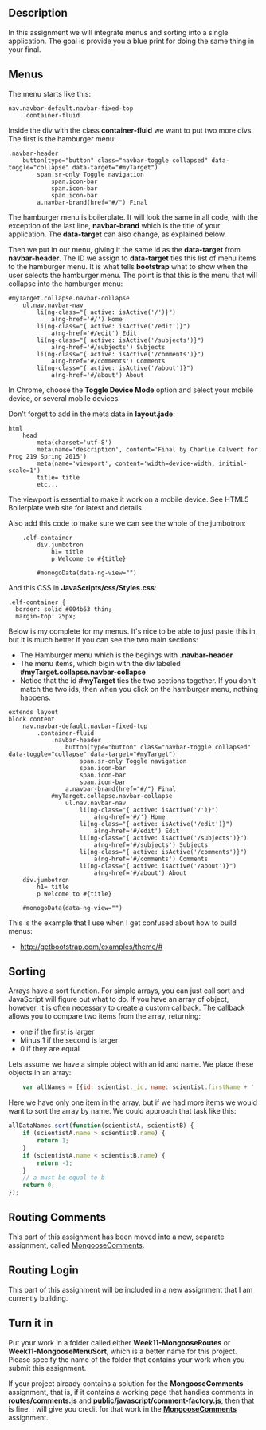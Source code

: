 ## Description

In this assignment we will integrate menus and sorting into a single application. The goal is provide you a blue print for doing the same thing in your final. 

## Menus


The menu starts like this:

```
nav.navbar-default.navbar-fixed-top
	.container-fluid
```

Inside the div with the class **container-fluid** we want to put two more divs. The first is the hamburger menu:


```
.navbar-header
	button(type="button" class="navbar-toggle collapsed" data-toggle="collapse" data-target="#myTarget")
		span.sr-only Toggle navigation
			span.icon-bar
			span.icon-bar
			span.icon-bar
		a.navbar-brand(href="#/") Final
```

The hamburger menu is boilerplate. It will look the same in all code, with the exception of the last line, **navbar-brand** which is the title of your application. The **data-target** can also change, as explained below.

Then we put in our menu, giving it the same id as the **data-target** from **navbar-header**. The ID we assign to **data-target** ties this list of menu items to the hamburger menu. It is what tells **bootstrap** what to show when the user selects the hamburger menu. The point is that this is the menu that will collapse into the hamburger menu:

```
#myTarget.collapse.navbar-collapse
	ul.nav.navbar-nav
		li(ng-class="{ active: isActive('/')}")
			a(ng-href='#/') Home
		li(ng-class="{ active: isActive('/edit')}")
			a(ng-href='#/edit') Edit
		li(ng-class="{ active: isActive('/subjects')}")
			a(ng-href='#/subjects') Subjects
		li(ng-class="{ active: isActive('/comments')}")
			a(ng-href='#/comments') Comments
		li(ng-class="{ active: isActive('/about')}")
			a(ng-href='#/about') About

```

In Chrome, choose the **Toggle Device Mode** option and select your mobile device, or several mobile devices.

Don't forget to add in the meta data in **layout.jade**:

```
html
	head
		meta(charset='utf-8')
		meta(name='description', content='Final by Charlie Calvert for Prog 219 Spring 2015')
		meta(name='viewport', content='width=device-width, initial-scale=1')
		title= title
		etc...
```

The viewport is essential to make it work on a mobile device. See HTML5 Boilerplate web site for latest and details.

Also add this code to make sure we can see the whole of the jumbotron:

```
	.elf-container
		div.jumbotron
			h1= title
			p Welcome to #{title}

		#monogoData(data-ng-view="")
```

And this CSS in **JavaScripts/css/Styles.css**:

```
.elf-container {
  border: solid #004b63 thin;
  margin-top: 25px;
```

Below is my complete for my menus. It's nice to be able to just paste this in, but it is much better if you can see the two main sections:

- The Hamburger menu which is the begings with **.navbar-header**
- The menu items, which bigin with the div labeled **#myTarget.collapse.navbar-collapse**
- Notice that the id **#myTarget** ties the two sections together. If you don't match the two ids, then when you click on the hamburger menu, nothing happens.

```
extends layout
block content
	nav.navbar-default.navbar-fixed-top
		.container-fluid
			.navbar-header
				button(type="button" class="navbar-toggle collapsed" data-toggle="collapse" data-target="#myTarget")
					span.sr-only Toggle navigation
					span.icon-bar
					span.icon-bar
					span.icon-bar
				a.navbar-brand(href="#/") Final
			#myTarget.collapse.navbar-collapse
				ul.nav.navbar-nav
					li(ng-class="{ active: isActive('/')}")
						a(ng-href='#/') Home
					li(ng-class="{ active: isActive('/edit')}")
						a(ng-href='#/edit') Edit
					li(ng-class="{ active: isActive('/subjects')}")
						a(ng-href='#/subjects') Subjects
					li(ng-class="{ active: isActive('/comments')}")
						a(ng-href='#/comments') Comments
					li(ng-class="{ active: isActive('/about')}")
						a(ng-href='#/about') About
	div.jumbotron
		h1= title
		p Welcome to #{title}

	#monogoData(data-ng-view="")
```


This is the example that I use when I get confused about how to build menus:

- <http://getbootstrap.com/examples/theme/#>

## Sorting

Arrays have a sort function. For simple arrays, you can just call sort
and JavaScript will figure out what to do. If you have an array of
object, however, it is often necessary to create a custom callback. The
callback allows you to compare two items from the array, returning:

- one if the first is larger
- Minus 1 if the second is larger
- 0 if they are equal

Lets assume we have a simple object with an id and name. We place these
objects in an array:

```javascript
	var allNames = [{id: scientist._id, name: scientist.firstName + ' ' + scientist.lastName}];
```

Here we have only one item in the array, but if we had more items we would
want to sort the array by name. We could approach that task like this:

```javascript
allDataNames.sort(function(scientistA, scientistB) {
	if (scientistA.name > scientistB.name) {
		return 1;
	}
	if (scientistA.name < scientistB.name) {
		return -1;
	}
	// a must be equal to b
	return 0;
});
```

## Routing Comments

This part of this assignment has been moved into a new, separate assignment, called [MongooseComments][moncom].

## Routing Login

This part of this assignment will be included in a new assignment that I am currently building.

## Turn it in

Put your work in a folder called either **Week11-MongooseRoutes** or **Week11-MongooseMenuSort**, which is a better name for this project. Please specify the name of the folder that contains your work when you submit this assignment.

If your project already contains a solution for the **MongooseComments** assignment, that is, if it contains a working page that handles comments in **routes/comments.js** and **public/javascript/comment-factory.js**, then that is fine. I will give you credit for that work in the **[MongooseComments][moncom]** assignment.

[moncom]:http://www.ccalvert.net/books/CloudNotes/Assignments/MongooseComments.html 
